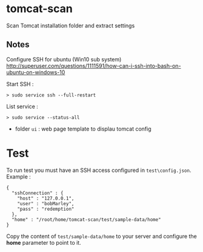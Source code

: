 # tomcat-scan

Scan Tomcat installation folder and extract settings

## Notes

Configure SSH for ubuntu (Win10 sub system)
http://superuser.com/questions/1111591/how-can-i-ssh-into-bash-on-ubuntu-on-windows-10

Start SSH :
```
> sudo service ssh --full-restart
```

List service :

```
> sudo service --status-all
```

- folder `ui` : web page template to displau tomcat config

# Test

To run test you must have an SSH access configured in `test\config.json`.
Example :

```
{
  "sshConnection" : {
    "host" : "127.0.0.1",
    "user" : "bobMarley",
    "pass" : "redemption"
  },
  "home" : "/root/home/tomcat-scan/test/sample-data/home"
}
```
Copy the content of `test/sample-data/home` to your server and configure the **home** parameter to point to it.
